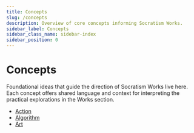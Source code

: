 ```yaml
---
title: Concepts
slug: /concepts
description: Overview of core concepts informing Socratism Works.
sidebar_label: Concepts
sidebar_class_name: sidebar-index
sidebar_position: 0
---
```


# Concepts

Foundational ideas that guide the direction of Socratism Works live here. Each concept offers shared language and context for interpreting the practical explorations in the Works section.

- [Action](./action.md)
- [Algorithm](./algorithm.md)
- [Art](./art.md)
